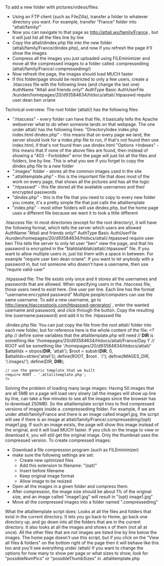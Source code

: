 To add a new folder with pictures/videos/files:
- Using an FTP client (such as FileZilla), transfer a folder to whatever directory you want. For example, transfer "France" folder into "attali/family/"
- Now you can navigate to that page as http://attali.ws/family/France , but it will just list all the files line by line
- Copy the attali/dindex.php file into the new folder (attali/family/France/dindex.php), and now if you refresh the page it'll show the images
- Compress all the images you just uploaded using FILEminimizer and move all the compressed images to a folder called .compressedimg (attali/family/France/.compressedimg/)
- Now refresh the page, the images should load MUCH faster
- If this folder/page should be restricted to only a few users, create a .htaccess file with the following lines (and change the last one)
AuthName "Attali and friends only!"
AuthType Basic
AuthUserFile /kunden/homepages/20/d93584634/htdocs/attali/.htpasswd
require user dean ben oriane




Technical overview:
The root folder (attali/) has the following files:
- ".htaccess" - every folder can have that file, it basically tells the Apache webserver what to do when someone lands on that webpage. The one under attali/ has the following lines:
"DirectoryIndex index.php index.html dindex.php" - this means that on every page we land, the server should look for a index.php file to run, if that's not found then use index.html, if that's not found then use dindex.html
"Options +Indexes" - this means that if none of the above files are found, then instead of showing a "403 - Forbidden" error the page will just list all the files and folders, line by line. This is what you see if you forget to copy the dindex.php file to a new folder
- ".images" folder - stores all the common images used in the site
- ".attalitemplate.php" - this is the important file that does most of the work on every page, that shows all the pictures and has all the logic
- ".htpasswd" - this file stored all the available usernames and their encrypted passwords
- "dindex.php" - this is the file that you need to copy to every new folder you create, it's a pretty simple file that just calls the attalitemplate
- "index.php" - most other folders will use dindex.php, but the home page uses a different file because we want it to look a little different

.htaccess file:
In most directories (except for the root directory), it will have the following format, which tells the server which users are allowed
	AuthName "Attali and friends only!"
	AuthType Basic
	AuthUserFile /kunden/homepages/20/d93584634/htdocs/attali/.htpasswd
	require user ben
This tells the server to only let user "ben" view the page, and that his password is encrypted in the "blahblahblah/attali/.htpasswd" file. If you want to allow multiple users in, just list them with a space in between. For example "require user ben dean oriane". If you want to let anybody with a password in, but not someone who doesn't have a username, then use "require valid-user"

.htpasswd file:
The file exists only once and it stores all the usernames and passwords that are allowed. When specifying users in the .htaccess file, those users need to exist here. One user per line. Each line has the format "username:encrypted password"
Multiple people/computers can use the same username. To add a new username, go to http://www.htaccesstools.com/htpasswd-generator/ , enter the wanted username and password, and click through the button. Copy the resulting line (username:password) and add it to the .htpasswd file
	
.dindex.php file:
You can just copy the file from the root attali/ folder into each new folder, but for reference here is the whole content of the file:
	<?php
	// define some variables that the attalitemplate.php will need
	// __DIR__ is something like '/homepages/20/d93584634/htdocs/attali/France/Day 1'
	// ROOT will be something like '/homepages/20/d93584634/htdocs/attali/'
	$attaliIdx = strpos(__DIR__, 'attali');
	$root = substr(__DIR__, 0, $attaliIdx+strlen('attali'));
	define(ROOT, $root . '/');
	define(IMAGES_DIR, '/.images/');
	define(DIR, __DIR__);

	// use the generic template that we built
	require ROOT . '.attalitemplate.php';
	?>

Solving the problem of loading many large images:
Having 50 images that are all 5MB on a page will load very slowly (all the images will show up line by line, can take a few minutes to see all the images since the browser has to download 250MB). So the attalitemplate script tries to find compressed versions of images inside a .compressedimg folder. For example, if we are under attali/family/France and there is an image called image1.jpg, the script will see if there is an image at attali/family/France/.compressedimg/(opt) image1.jpg. If such an image exists, the page will show this image instead of the original, and it will load MUCH faster. If you click on the image to view or download it, you will still get the original image. Only the thumbnail uses the compressed version. To create compressed images:
- Download a file compression program (such as FILEminimizer)
- make sure the following settings are set:
	- Create new optimized files
	- Add this extension to filename: "(opt)"
	- Insert before filename
	- Keep original image format
	- Allow image to be resized
- Open all the images in a given folder and compress them.
- After compression, the image size should be about 1% of the original size, and an image called "image1.jpg" will  result in "(opt) image1.jpg"
- Move all the compressed images into a folder named ".compressedimg"

What the attalitemplate script does:
Looks at all the files and folders that exist in the current directory. It lets you go back to Home, go back one directory up, and go down into all the folders that are in the current directory. It also looks at all the images and shows x of them (not all at once). All the other files that are not images are listed line by line below the images. The home page doesn't use this script, but if you click on the "View all files & folders" on the bottom right of the page then it will behave like this too and you'll see everything under /attali/
If you want to change the options for how many to show per page or what sizes to show, look for "possibleNumPics" or "possibleThumbSizes" in .attalitemplate.php